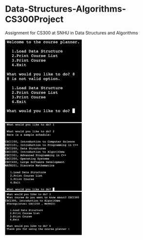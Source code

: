 # Data-Structures-Algorithms-CS300Project
Assignment for CS300 at SNHU in Data Structures and Algorithms 

<img src="images/image1.png" width="50%">
<img src="images/image2.png" width="50%">
<img src="images/image3.png" width="50%">

